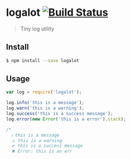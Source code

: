 # logalot [![Build Status](http://img.shields.io/travis/imagemin/logalot.svg?style=flat)](https://travis-ci.org/imagemin/logalot)

> Tiny log utility

## Install

```sh
$ npm install --save logalot
```

## Usage

```js
var log = require('logalot');

log.info('this is a message');
log.warn('this is a warning');
log.success('this is a success message');
log.error(new Error('this is a error').stack);

/*
  ℹ this is a message
  ⚠ this is a warning
  ✔ this is a success message
  ✖ Error: this is an err